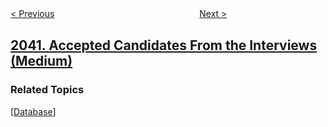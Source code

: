 <!--|This file generated by command(leetcode description); DO NOT EDIT.    |-->
<!--+----------------------------------------------------------------------+-->
<!--|@author    openset <openset.wang@gmail.com>                           |-->
<!--|@link      https://github.com/openset                                 |-->
<!--|@home      https://github.com/openset/leetcode                        |-->
<!--+----------------------------------------------------------------------+-->

[< Previous](../kth-smallest-product-of-two-sorted-arrays "Kth Smallest Product of Two Sorted Arrays")
　　　　　　　　　　　　　　　　
[Next >](../check-if-numbers-are-ascending-in-a-sentence "Check if Numbers Are Ascending in a Sentence")

## [2041. Accepted Candidates From the Interviews (Medium)](https://leetcode.com/problems/accepted-candidates-from-the-interviews "")



### Related Topics
  [[Database](../../tag/database/README.md)]
